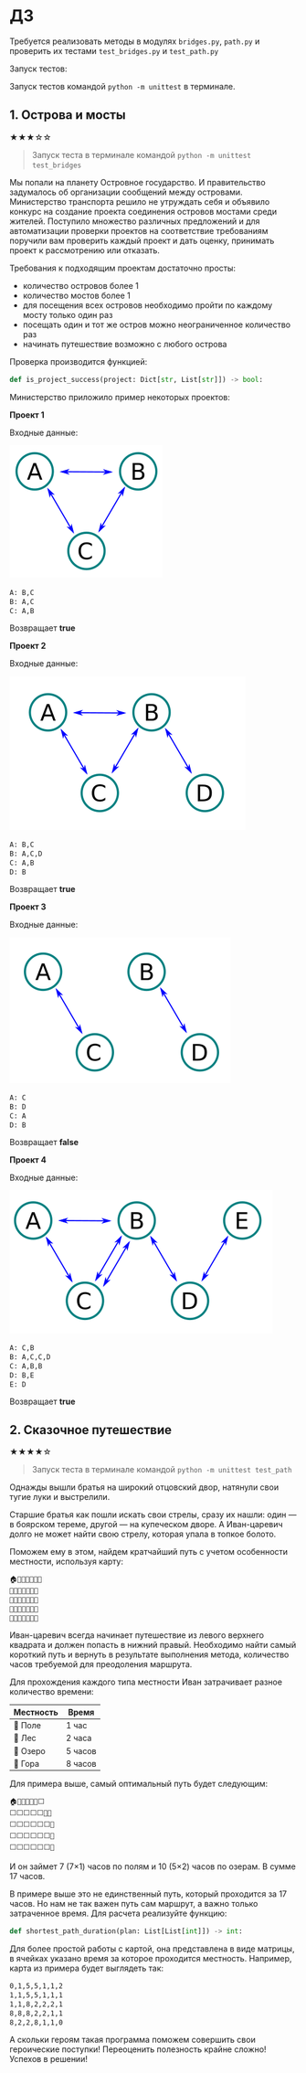 # ДЗ

Требуется реализовать методы в модулях 
`bridges.py`, `path.py` и проверить их тестами `test_bridges.py` и `test_path.py`

Запуск тестов:

Запуск тестов командой `python -m unittest` в терминале.

## 1. Острова и мосты

★★★☆☆

> Запуск теста в терминале командой `python -m unittest test_bridges` 

Мы попали на планету Островное государство. И правительство задумалось об организации сообщений между островами.
Министерство транспорта решило не утруждать себя и объявило конкурс на создание проекта соединения островов мостами
среди жителей. Поступило множество различных предложений и для автоматизации проверки проектов на соответствие
требованиям поручили вам проверить каждый проект и дать оценку, принимать проект к рассмотрению или отказать.

Требования к подходящим проектам достаточно просты:

- количество островов более 1
- количество мостов более 1
- для посещения всех островов необходимо пройти по каждому мосту только один раз
- посещать один и тот же остров можно неограниченное количество раз
- начинать путешествие возможно с любого острова

Проверка производится функцией:

```python
def is_project_success(project: Dict[str, List[str]]) -> bool:
```

Министерство приложило пример некоторых проектов:

**Проект 1**

Входные данные:

![1](./assets/1.png)

```
A: B,C
B: A,C
C: A,B
```

Возвращает **true**

**Проект 2**

Входные данные:

![2](./assets/2.png)

```
A: B,C
B: A,C,D
C: A,B
D: B
```

Возвращает **true**

**Проект 3**

Входные данные:

![3](./assets/3.png)

```
A: C
B: D
C: A
D: B
```

Возвращает **false**

**Проект 4**

Входные данные:

![4](./assets/4.png)

```
A: C,B
B: A,C,C,D
C: A,B,B
D: B,E
E: D
```

Возвращает **true**

## 2. Сказочное путешествие

★★★★☆

> Запуск теста в терминале командой `python -m unittest test_path` 

Однажды вышли братья на широкий отцовский двор, натянули свои тугие луки и выстрелили.

Старшие братья как пошли искать свои стрелы, сразу их нашли: один — в боярском тереме, другой — на купеческом дворе. А
Иван-царевич долго не может найти свою стрелу, которая упала в топкое болото.

Поможем ему в этом, найдем кратчайший путь с учетом особенности местности, используя карту:

```
🏠🌷🌊🌊🌷🌷🌳
🌷🌷🌊🌊🌷🌷🌷
🌷🌷🌋🌳🌳🌳🌷
🌋🌋🌋🌳🌳🌷🌷
🌋🌳🌳🌋🌷🌷🐸
```

Иван-царевич всегда начинает путешествие из левого верхнего квадрата и должен попасть в нижний правый. Необходимо найти
самый короткий путь и вернуть в результате выполнения метода, количество часов требуемой для преодоления маршрута.

Для прохождения каждого типа местности Иван затрачивает разное количество времени:

| Местность | Время   |
|-----------|---------|
| 🌷 Поле   | 1 час   |
| 🌳 Лес    | 2 часа  |
| 🌊 Озеро  | 5 часов |
| 🌋 Гора   | 8 часов |

Для примера выше, самый оптимальный путь будет следующим:

```
🏠🌷🌊🌊🌷🌷⬜
⬜⬜⬜⬜⬜🌷🌷
⬜⬜⬜⬜⬜⬜🌷
⬜⬜⬜⬜⬜⬜🌷
⬜⬜⬜⬜⬜⬜🐸
```

И он займет 7 (7×1) часов по полям и 10 (5×2) часов по озерам. В сумме 17 часов.

В примере выше это не единственный путь, который проходится за 17 часов. Но нам не так важен путь сам маршрут, а важно
только затраченное время. Для расчета реализуйте функцию:

```python
def shortest_path_duration(plan: List[List[int]]) -> int:
```

Для более простой работы с картой, она представлена в виде матрицы, 
в ячейках указано время за которое проходится местность. Например, карта из примера будет выглядеть так:

```
0,1,5,5,1,1,2
1,1,5,5,1,1,1
1,1,8,2,2,2,1
8,8,8,2,2,1,1
8,2,2,8,1,1,0
```

А скольки героям такая программа поможем совершить свои героические поступки! Переоценить полезность крайне сложно!
Успехов в решении!
